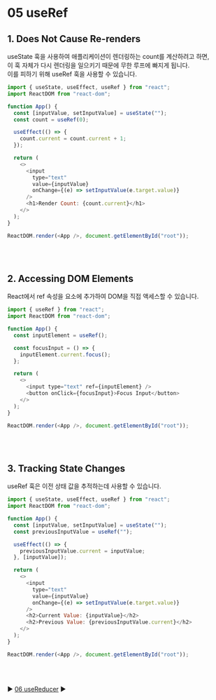 # 05 useRef

## 1. Does Not Cause Re-renders

useState 훅을 사용하여 애플리케이션이 렌더링하는 count를 계산하려고 하면,  
이 훅 자체가 다시 렌더링을 일으키기 때문에 무한 루프에 빠지게 됩니다.  
이를 피하기 위해 useRef 훅을 사용할 수 있습니다.

```javascript
import { useState, useEffect, useRef } from "react";
import ReactDOM from "react-dom";

function App() {
  const [inputValue, setInputValue] = useState("");
  const count = useRef(0);

  useEffect(() => {
    count.current = count.current + 1;
  });

  return (
    <>
      <input
        type="text"
        value={inputValue}
        onChange={(e) => setInputValue(e.target.value)}
      />
      <h1>Render Count: {count.current}</h1>
    </>
  );
}

ReactDOM.render(<App />, document.getElementById("root"));
```

<br/>
<br/>

## 2. Accessing DOM Elements

React에서 ref 속성을 요소에 추가하여 DOM을 직접 액세스할 수 있습니다.

```javascript
import { useRef } from "react";
import ReactDOM from "react-dom";

function App() {
  const inputElement = useRef();

  const focusInput = () => {
    inputElement.current.focus();
  };

  return (
    <>
      <input type="text" ref={inputElement} />
      <button onClick={focusInput}>Focus Input</button>
    </>
  );
}

ReactDOM.render(<App />, document.getElementById("root"));
```

<br/>
<br/>

## 3. Tracking State Changes

useRef 훅은 이전 상태 값을 추적하는데 사용할 수 있습니다.

```javascript
import { useState, useEffect, useRef } from "react";
import ReactDOM from "react-dom";

function App() {
  const [inputValue, setInputValue] = useState("");
  const previousInputValue = useRef("");

  useEffect(() => {
    previousInputValue.current = inputValue;
  }, [inputValue]);

  return (
    <>
      <input
        type="text"
        value={inputValue}
        onChange={(e) => setInputValue(e.target.value)}
      />
      <h2>Current Value: {inputValue}</h2>
      <h2>Previous Value: {previousInputValue.current}</h2>
    </>
  );
}

ReactDOM.render(<App />, document.getElementById("root"));
```

<br/>
<br/>

:arrow_forward: [06 useReducer](./06%20useReducer.md) :arrow_forward:

